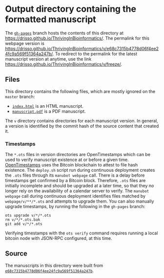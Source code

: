 # Output directory containing the formatted manuscript

The [`gh-pages`](https://github.com/drisso/ThrivingInBioinformatics/tree/gh-pages) branch hosts the contents of this directory at <https://drisso.github.io/ThrivingInBioinformatics/>.
The permalink for this webpage version is <https://drisso.github.io/ThrivingInBioinformatics/v/e68c7315b4778d06f4ee24fc9a569f51364a247b/>.
To redirect to the permalink for the latest manuscript version at anytime, use the link <https://drisso.github.io/ThrivingInBioinformatics/v/freeze/>.

## Files

This directory contains the following files, which are mostly ignored on the `master` branch:

+ [`index.html`](index.html) is an HTML manuscript.
+ [`manuscript.pdf`](manuscript.pdf) is a PDF manuscript.

The `v` directory contains directories for each manuscript version.
In general, a version is identified by the commit hash of the source content that created it.

### Timestamps

The `*.ots` files in version directories are OpenTimestamps which can be used to verify manuscript existence at or before a given time.
[OpenTimestamps](https://opentimestamps.org/) uses the Bitcoin blockchain to attest to file hash existence.
The `deploy.sh` script run during continuous deployment creates the `.ots` files through its `manubot webpage` call.
There is a delay before timestamps get confirmed by a Bitcoin block.
Therefore, `.ots` files are initially incomplete and should be upgraded at a later time, so that they no longer rely on the availability of a calendar server to verify.
The `manubot webpage` call during continuous deployment identifies files matched by `webpage/v/**/*.ots` and attempts to upgrade them.
You can also manually upgrade timestamps, by running the following in the `gh-pages` branch:

```shell
ots upgrade v/*/*.ots
rm v/*/*.ots.bak
git add v/*/*.ots
```

Verifying timestamps with the `ots verify` command requires running a local bitcoin node with JSON-RPC configured, at this time.

## Source

The manuscripts in this directory were built from
[`e68c7315b4778d06f4ee24fc9a569f51364a247b`](https://github.com/drisso/ThrivingInBioinformatics/commit/e68c7315b4778d06f4ee24fc9a569f51364a247b).
